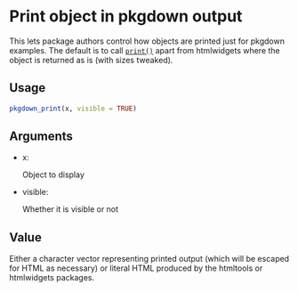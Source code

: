 # Print object in pkgdown output

This lets package authors control how objects are printed just for
pkgdown examples. The default is to call
[`print()`](https://rdrr.io/r/base/print.html) apart from htmlwidgets
where the object is returned as is (with sizes tweaked).

## Usage

``` r
pkgdown_print(x, visible = TRUE)
```

## Arguments

- x:

  Object to display

- visible:

  Whether it is visible or not

## Value

Either a character vector representing printed output (which will be
escaped for HTML as necessary) or literal HTML produced by the htmltools
or htmlwidgets packages.
